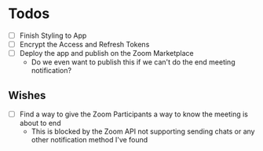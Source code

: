 # Todos

- [ ] Finish Styling to App
- [ ] Encrypt the Access and Refresh Tokens
- [ ] Deploy the app and publish on the Zoom Marketplace
  - Do we even want to publish this if we can't do the end meeting notification?

## Wishes

- [ ] Find a way to give the Zoom Participants a way to know the meeting is about to end
  - This is blocked by the Zoom API not supporting sending chats or any other notification method I've found
